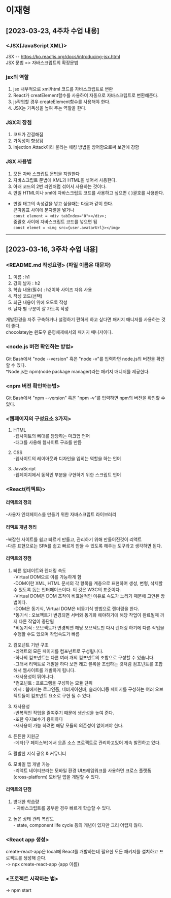 # 이재형

## [2023-03-23, 4주차 수업 내용]

### <JSX(JavaScript XML)>
JSX -- https://ko.reactjs.org/docs/introducing-jsx.html  
JSX 문법 => 자바스크립트의 확장문법

### jsx의 역할
1. jsx 내부적으로 xml/html 코드를 자바스크립트로 변환
2. React가 creatElement함수를 사용하여 자동으로 자바스크립트로 변환해준다.
3. js작업할 경우 createElement함수를 사용해야 한다.
4. JSX는 가독성을 높여 주는 역할을 한다.

### JSX의 장점
1. 코드가 간결해짐
2. 가독성이 향상됨
3. Injection Attack이라 불리는 해킹 방법을 방어함으로써 보안에 강함

### JSX 사용법
1. 모든 자바 스크립트 문법을 지원한다
2. 자바스크립트 문법에 XML과 HTML을 섞어서 사용한다.
3. 아래 코드의 2번 라인처럼 섞어서 사용하는 것이다.
4. 만일 HTML이나 xml에 자바스크립트 코드를 사용하고 싶으면 { }괄호를 사용한다.
* 만일 태그의 속성값을 넣고 싶을때는 다음과 같이 한다.  
큰따옴표 사이에 문자열을 넣거나  
``` const element = <div tabIndex="0"></div>; ```  
중괄호 사이에 자바스크립트 코드를 넣으면 됨  
``` const elemet = <img src={user.avatarUrl}></img> ```  

---

## [2023-03-16, 3주차 수업 내용]

### <README.md 작성요령> (파일 이름은 대문자)
1. 이름 : h1
2. 강의 날자 : h2
3. 학습 내용(필수) : h2이하 사이즈 자유 사용
4. 작성 코드(선택)
5. 최근 내용이 위에 오도록 작성
6. 날자 별 구분이 잘 가도록 작성

개발환경을 자주 구축하거나 설정하기 편하게 하고 싶다면 패키지 매니저를 사용하는 것이 좋다.    
chocolatey는 윈도우 운영체제에서의 패키지 매니저이다.

### <node.js 버전 확인하는 방법>
  Git Bash에서 "node --version" 혹은 "node -v"를 입력하면 node.js의 버전을 확인할 수 있다.    
  *Node.js는 npm(node package manager)라는 패키지 매니저를 제공한다.

### <npm 버전 확인하는법>
  Git Bash에서 "npm --version" 혹은 "npm -v"를 입력하면 npm의 버전을 확인할 수 있다.

### <웹페이지의 구성요소 3가지>
  1. HTML   
    -웹사이트의 뼈대를 담당하는 마크업 언어    
    -태그를 사용해 웹사이트 구조를 만듬

  2. CSS    
    -웹사이트의 레이아웃과 디자인을 입히는 역할을 하는 언어

  3. JavaScript   
    -웹페이지에서 동적인 부분을 구현하기 위한 스크립트 언어

### <React(리엑트)>
#### 리액트의 정의
  -사용자 인터페이스를 만들기 위한 자바스크립트 라이브러리

#### 리액트 개념 정리
  -복잡한 사이트를 쉽고 빠르게 만들고, 관리하기 위해 만들어진것이 리액트   
  -다른 표현으로는 SPA를 쉽고 빠르게 만들 수 있도록 해주는 도구라고 생각하면 된다.

#### 리액트의 장점
  1. 빠른 업데이트와 렌더링 속도    
    -Virtual DOM으로 이를 가능하게 함    
    -DOM이란 XML, HTML 문서의 각 항목을 계층으로 표현하여 생성, 변형, 삭제할 수 있도록 돕는 인터페이스이다. 이 것은 W3C의 표준이다.    
    -Virtual DOM은 DOM 조작이 비효율적인 이유로 속도가 느리기 때문에 고안된 방법이다.    
    -DOM은 동기식, Virtual DOM은 비동기식 방법으로 렌더링을 한다.    
  *동기식 : 오브젝트가 변경되면 서버와 동기화 해야하기에 해당 작업이 완료될때 까지 다른 작업이 중단됨   
  *비동기식 : 오브젝트가 변경되면 해당 오브젝트만 다시 렌더링 하기에 다른 작업을 수행할 수도 있으며 작업속도가 빠름

  2. 컴포넌트 기반 구조   
    -리액트의 모든 페이지를 컴포넌트로 구성됩니다.   
    -하나의 컴포넌트는 다른 여러 개의 컴포넌트의 조합으로 구성할 수 있습니다.    
    -그래서 리액트로 개발을 하다 보면 레고 블록을 조립하는 것처럼 컴포넌트를 조합해서 웹사이트를 개발하게 됩니다.    
    -재사용성이 뛰어나다.    
  *컴포넌트 : 프로그램을 구성하는 모듈 단위   
  예시 : 웹에서는 로그인폼, 네비게이션바, 슬라이더등 페이지를 구성하는 여러 오브젝트들이 컴포넌트 요소로 구현 될 수 있다.

  3. 재사용성   
    -반복적인 작업을 줄여주기 때문에 생산성을 높여 준다.   
    -또한 유지보수가 용이하다    
    -재사용이 가능 하려면 해당 모듈의 의존성이 없어져야 한다.

  4. 든든한 지원군    
    -메타(구 페이스북)에서 오픈 소스 프로젝트로 관리하고있어 계속 발전하고 있다.

  5. 활발한 지식 공유 & 커뮤니티

  6. 모바일 앱 개발 가능    
    -리액트 네이티브라는 모바일 환경 UI프레임워크를 사용하면 크로스 플랫폼(cross-platform) 모바일 앱을 개발할 수 있다.

#### 리액트의 단점
  1. 방대한 학습량    
    - 자바스크립트를 공부한 경우 빠르게 학습할 수 있다.

  2. 높은 상태 관리 복잡도    
    - state, component life cycle 등의 개념이 있지만 그리 어렵지 않다.

### <React app 생성>
create-react-app은 local에 React를 개발하는데 필요한 모든 패키지를 설치하고 프로젝트를 생성해 준다.   
-> npx create-react-app {app 이름}

### <프로젝트 시작하는 법>
-> npm start
  
